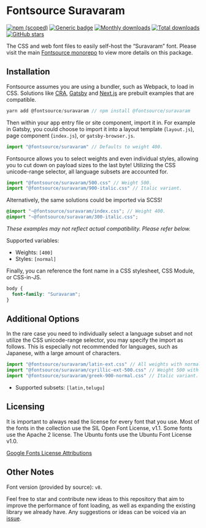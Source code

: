 # Fontsource Suravaram

[![npm (scoped)](https://img.shields.io/npm/v/@fontsource/suravaram?color=brightgreen)](https://www.npmjs.com/package/@fontsource/suravaram) [![Generic badge](https://img.shields.io/badge/fontsource-passing-brightgreen)](https://github.com/fontsource/fontsource) [![Monthly downloads](https://badgen.net/npm/dm/@fontsource/suravaram)](https://github.com/fontsource/fontsource) [![Total downloads](https://badgen.net/npm/dt/@fontsource/suravaram)](https://github.com/fontsource/fontsource) [![GitHub stars](https://img.shields.io/github/stars/fontsource/fontsource.svg?style=social&label=Star)](https://github.com/fontsource/fontsource/stargazers)

The CSS and web font files to easily self-host the “Suravaram” font. Please visit the main [Fontsource monorepo](https://github.com/fontsource/fontsource) to view more details on this package.

## Installation

Fontsource assumes you are using a bundler, such as Webpack, to load in CSS. Solutions like [CRA](https://create-react-app.dev/), [Gatsby](https://www.gatsbyjs.org/) and [Next.js](https://nextjs.org/) are prebuilt examples that are compatible.

```javascript
yarn add @fontsource/suravaram // npm install @fontsource/suravaram
```

Then within your app entry file or site component, import it in. For example in Gatsby, you could choose to import it into a layout template (`layout.js`), page component (`index.js`), or `gatsby-browser.js`.

```javascript
import "@fontsource/suravaram" // Defaults to weight 400.
```

Fontsource allows you to select weights and even individual styles, allowing you to cut down on payload sizes to the last byte! Utilizing the CSS unicode-range selector, all language subsets are accounted for.

```javascript
import "@fontsource/suravaram/500.css" // Weight 500.
import "@fontsource/suravaram/900-italic.css" // Italic variant.
```

Alternatively, the same solutions could be imported via SCSS!

```scss
@import "~@fontsource/suravaram/index.css"; // Weight 400.
@import "~@fontsource/suravaram/300-italic.css";
```

_These examples may not reflect actual compatibility. Please refer below._

Supported variables:

- Weights: `[400]`
- Styles: `[normal]`

Finally, you can reference the font name in a CSS stylesheet, CSS Module, or CSS-in-JS.

```css
body {
  font-family: "Suravaram";
}
```

## Additional Options

In the rare case you need to individually select a language subset and not utilize the CSS unicode-range selector, you may specify the import as follows. This is especially not recommended for languages, such as Japanese, with a large amount of characters.

```javascript
import "@fontsource/suravaram/latin-ext.css" // All weights with normal style included.
import "@fontsource/suravaram/cyrillic-ext-500.css" // Weight 500 with normal style.
import "@fontsource/suravaram/greek-900-normal.css" // Italic variant.
```

- Supported subsets: `[latin,telugu]`

## Licensing

It is important to always read the license for every font that you use.
Most of the fonts in the collection use the SIL Open Font License, v1.1. Some fonts use the Apache 2 license. The Ubuntu fonts use the Ubuntu Font License v1.0.

[Google Fonts License Attributions](https://fonts.google.com/attribution)

## Other Notes

Font version (provided by source): `v8`.

Feel free to star and contribute new ideas to this repository that aim to improve the performance of font loading, as well as expanding the existing library we already have. Any suggestions or ideas can be voiced via an [issue](https://github.com/fontsource/fontsource/issues).
